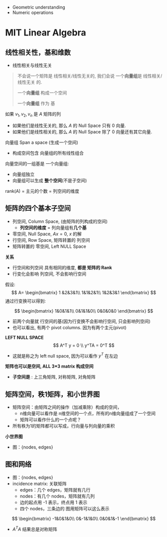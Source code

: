 

* Geometric understanding
* Numeric operations






# MIT Linear Algebra



## 线性相关性，基和维数 

* 线性相关与线性无关

> 不会说一个矩阵是 线性相关/线性无关的, 我们会说 一个**向量组**是 线性相关/线性无关 的.
>
> 一个**向量组** 构成一个空间
>
> 一个**向量组** 作为 基



如果 $v_1, v_2, v_n$ 是 $A$ 矩阵的列

* 如果他们是线性无关的, 那么 $A$ 的 Null Space 只有 0 向量.
* 如果他们是线性相关的, 那么 $A$ 的 Null Space 除了 0 向量还有其它向量.



向量组 Span a space (生成一个空间)

* 构成空间包含 向量组的所有线性组合



向量空间的一组基是 一个向量组:

* 向量组独立
* 向量组可以生成 **整个空间**(不是子空间)



rank(A) = 主元的个数 = 列空间的维度



## 矩阵的四个基本子空间

* 列空间, Column Space, (由矩阵的列构成的空间)
  * **列空间的维度** = 列向量组有**几个基** 
* 零空间, Null Space, $Ax=0$, $x$ 的解
* 行空间, Row Space, 矩阵转置的 列空间
* 矩阵转置的 零空间, Left NULL Space



**关系**

* 行空间和列空间 具有相同的维度, **都是 矩阵的 Rank**
* 行变化会影响 列空间, 不会影响行空间



假设:
$$
A=
\begin{bmatrix}
1 &2&3&1\\
1&1&2&1\\
1&2&3&1
\end{bmatrix}
$$
通过行变换可以得到:


$$
\begin{bmatrix}
1&0&1&1\\
0&1&1&0\\
0&0&0&0
\end{bmatrix}
$$

* 前两个向量就 行空间的基(因为行变换不会影响行空间, 只会影响列空间)
* 也可以看出, 有两个 pivot columns. 因为有两个主元(pivot)



**LEFT NULL SPACE**
$$
A^T y = 0 \\
y^TA = 0^T
$$

* 这就是称之为 left null space, 因为可以看作 $y^T$ 在左边



**矩阵也可以是空间, ALL 3*3 matrix 构成空间**

* **子空间是** : 上三角矩阵, 对称矩阵, 对角矩阵




## 矩阵空间，秩1矩阵，和小世界图

* 矩阵空间：由矩阵之间的操作（加减乘除）构成的空间，
  * n维向量可以看作是 n维空间的一个点，所有的n维向量组成了一个空间
  * 矩阵可以看作什么的一个点呢？
* 所有秩为1的矩阵都可以写成，行向量与列向量的乘积



**小世界图**

* 图：{nodes, edges}



## 图和网络

* 图：{nodes, edges}
* incidence matrix: 关联矩阵
  * edges：几个 edges，矩阵就有几行
  * nodes：有几个 nodes，矩阵就有几列
  * 边的起点用 -1 表示，终点用 1 表示
  * 四个 nodes，三条边的 图用矩阵可以这么表示

$$
\begin{bmatrix}
-1&0&1&0\\
0&-1&1&0\\
0&0&1&-1
\end{bmatrix}
$$

* $A^TA$ 结果总是对称矩阵